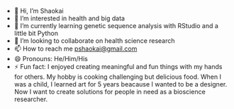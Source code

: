- 👋 Hi, I’m Shaokai
- 👀 I’m interested in health and big data
- 🌱 I’m currently learning genetic sequence analysis with RStudio and a little bit Python
- 💞️ I’m looking to collaborate on health science research
- 📫 How to reach me pshaokai@gmail.com
- 😄 Pronouns: He/Him/His
- ⚡ Fun fact: I enjoyed creating meaningful and fun things with my hands for others. My hobby is cooking challenging but delicious food. When I was a child, I learned art for 5 years beacause I wanted to be a designer. Now I want to create solutions for people in need as a bioscience researcher.

<!---
Baeshao/Baeshao is a ✨ special ✨ repository because its `README.md` (this file) appears on your GitHub profile.
You can click the Preview link to take a look at your changes.
--->

